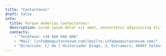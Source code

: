 ```yaml
---
title: "Contactanos"
draft: false
info:
  title: Porque deberias contactarnos!
  description: Lorem ipsum dolor sit amet, consectetur adipisicing elit. Velit recusandae voluptates doloremque veniam temporibus porro culpa ipsa, nisi soluta minima saepe laboriosam debitis nesciunt.
  contacts:
    - "Teléfono: +34 666 666 666"
    - "Mail: [info@aequitasnexum.com](mailto:info@aequitasnexum.com)"
    - "Dirección: C/ de l'Historiador Diago, 3, Extramurs, 46007 València, Comunitat Valenciana"
---
```

